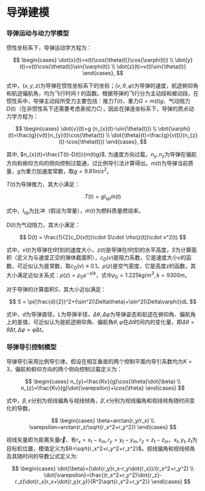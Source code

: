 # 导弹建模

### 导弹运动与动力学模型

惯性坐标系下，导弹运动学方程为：

$$
\begin{cases}
\dot{x}(t)=v(t)\cos{\theta(t)}\cos{\varphi(t)} \\
\dot{y}(t)=v(t)\cos{\theta(t)}\sin{\varphi(t)} \\
\dot{z}(t)=v(t)\sin{\theta(t)}
\end{cases},
$$

式中，$(x,y,z)$为导弹在惯性坐标系下的坐标；$(v,\theta,\varphi)$为导弹的速度，航迹俯仰角和航迹偏航角，均为飞行时间 $t$ 的函数。根据导弹的飞行分为主动段和被动段，在惯性系中，导弹主动段所受力主要包括：推力$T(t)$、重力$G=m(t)g$、气动阻力$D(t)$（在非惯性系下还需要考虑表视力$C$），因此在弹道坐标系下，导弹的质点动力学方程为：

$$
\begin{cases}
\dot{v}(t)=g (n_{x}(t)-\sin{\theta(t)}) \\
\dot{\varphi}(t)=\frac{g}{v(t)}n_{y}(t)\cos{\theta(t)} \\
\dot{\theta}(t)=\frac{g}{v(t)}(n_{z}(t)-\cos{\theta(t)})
\end{cases},
$$

其中, $n_{x}(t)=\frac{T(t)-D(t)}{m(t)g}$, 为速度方向过载，$n_{y}, n_{z}$为导弹在偏航方向和俯仰方向的侧向控制过载通，过比例导引法计算得出。$m(t)$为导弹当前质量，$g$为重力加速度常数，取$g=9.81m/s^2$。

$T(t)$为导弹推力，其大小满足：

$$
T(t) = gI_{\text{sp}}\dot{m}(t)
$$

式中，$I_{\text{sp}}$为比冲（假设为常量），$\dot{m}(t)$为燃料质量燃烧率。

$D(t)$为气动阻力，其大小满足：

$$
D(t) = \frac{1}{2}c_D(v(t))\cdot S\cdot \rho(z(t))\cdot v^2(t)
$$

式中，$v(t)$为导弹在$t$时刻的速度大小，$z(t)$是导弹在$t$时刻的水平高度，$S$为计算面积（定义为与速度正交的弹体截面积），$c_D(v)$是阻力系数，它是速度大小$v$的函数，可近似认为是常数，取$c_D(v)\equiv0.1$。$\rho(z)$是空气密度，它是高度$z$的函数，其大小满足近似关系式：$\rho(z)=\rho_0e^{-z/k}$，式中$\rho_0=1.225kg/m^3,k=9300m$。

对于导弹的计算面积$S$，其大小近似满足：

$$
S = \pi(\frac{d}{2})^2+(\sin^2(\Delta\theta)+\sin^2(\Delta\varphi))dL
$$

式中，$d$为导弹直径，$L$为导弹半径，$\Delta\theta,\Delta\varphi$为导弹姿态和航迹在俯仰角、偏航角上的差值，可近似认为是航迹俯仰角、偏航角$\theta,\varphi$在$\Delta t$时间内的变化量，即$\Delta\theta=\dot{\theta}\Delta t, \Delta\varphi=\dot{\varphi}\Delta t$。

### 导弹导引控制模型

导弹导引采用比例导引律。假设在相互垂直的两个控制平面内导引系数均为$K=3$，偏航和俯仰方向的两个侧向控制过载定义为：

$$
\begin{cases}
n_{y}=\frac{Kv}{g}\cos{\theta}\dot{\beta} \\
n_{z}=\frac{Kv}{g}\dot{\varepsilon}+\cos{\theta}
\end{cases}
$$

式中，$\beta,\varepsilon$分别为视线偏角与视线倾角，$\dot{\beta},\dot{\varepsilon}$分别为视线偏角和视线倾角随时间变化的导数。

$$
\begin{cases}
\beta=arctan(r_y/r_x) \\
\varepsilon=arctan(r_z/\sqrt{r_x^2+r_y^2})
\end{cases}
$$

视线矢量即为距离矢量$\vec{r}$，有$r_x=x_t-x_m,r_y=y_t-y_m,r_z=z_t-z_m$，$x_t,y_t,z_t$为目标机位置，模值定义为$R=\sqrt{r_x^2+r_y^2+r_z^2}$。视线偏角和视线倾角及其随时间的导数公式定义为:

$$
\begin{cases}
\dot{\beta}=(\dot{r_y}r_x-r_y\dot{r_x})/(r_x^2+r_y^2) \\
\dot{\varepsilon}=\frac{(r_x^2+r_y^2)\dot{r_z}-r_z(\dot{r_x}r_x+\dot{r_y}r_y)}{R^2\sqrt{r_x^2+r_y^2}}
\end{cases}
$$
